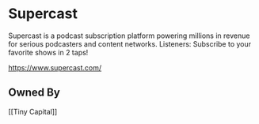 # Supercast
Supercast is a podcast subscription platform powering millions in revenue for serious podcasters and content networks. Listeners: Subscribe to your favorite shows in 2 taps!

https://www.supercast.com/

## Owned By
[[Tiny Capital]]
